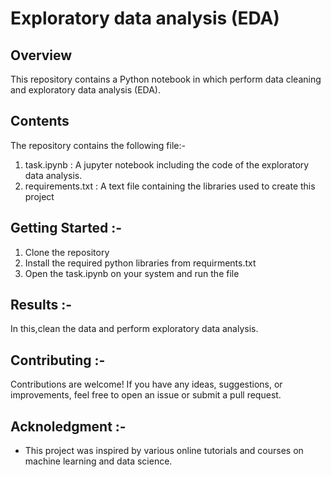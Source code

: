 # Exploratory data analysis (EDA)

## Overview

This repository contains a Python notebook in which perform data cleaning and exploratory data analysis (EDA).

## Contents

The repository contains the following file:-

1.  task.ipynb : A jupyter notebook including the code of the exploratory data analysis.
2.  requirements.txt : A text file containing the libraries used to create this project

## Getting Started :-

1. Clone the repository
2. Install the required python libraries from requirments.txt
3. Open the task.ipynb on your system and run the file

## Results :-

In this,clean the data and perform exploratory data analysis.


## Contributing :-

Contributions are welcome! If you have any ideas, suggestions, or improvements, feel free to open an issue or submit a pull request.

## Acknoledgment :-

- This project was inspired by various online tutorials and courses on machine learning and data science.
